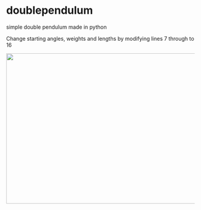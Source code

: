 # doublependulum
simple double pendulum made in python

Change starting angles, weights and lengths by modifying lines 7 through to 16

<img src="https://media.giphy.com/media/20PzHMSIKvOsltHDrp/giphy.gif" width="720" height="402"/>
